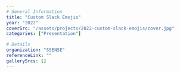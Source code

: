 ```yaml
---
# General Information
title: "Custom Slack Emojis"
year: "2022"
coverSrc: "/assets/projects/2022-custom-slack-emojis/cover.jpg"
categories: ["Presentation"]

# Details
organization: "SSENSE"
referenceLink: ""
gallerySrcs: []
---
```

